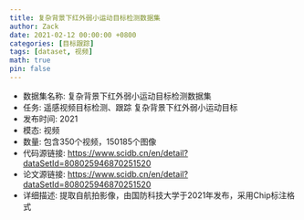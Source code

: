 ```yaml
---
title: 复杂背景下红外弱小运动目标检测数据集
author: Zack
date: 2021-02-12 00:00:00 +0800
categories: [目标跟踪]
tags: [dataset, 视频]
math: true
pin: false
---
```

- 数据集名称: 复杂背景下红外弱小运动目标检测数据集
- 任务: 遥感视频目标检测、跟踪 复杂背景下红外弱小运动目标
- 发布时间: 2021
- 模态: 视频
- 数量: 包含350个视频，150185个图像
- 代码源链接: https://www.scidb.cn/en/detail?dataSetId=808025946870251520
- 论文源链接: https://www.scidb.cn/en/detail?dataSetId=808025946870251520
- 详细描述: 提取自航拍影像，由国防科技大学于2021年发布，采用Chip标注格式

